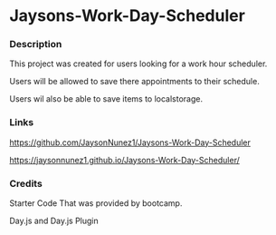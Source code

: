 # Jaysons-Work-Day-Scheduler

### Description 
This project was created for users looking for a work hour scheduler.

Users will be allowed to save there appointments to their schedule.

Users wil also be able to save items to localstorage.

### Links 
https://github.com/JaysonNunez1/Jaysons-Work-Day-Scheduler

https://jaysonnunez1.github.io/Jaysons-Work-Day-Scheduler/


### Credits
Starter Code That was provided by bootcamp.

Day.js and Day.js Plugin 


